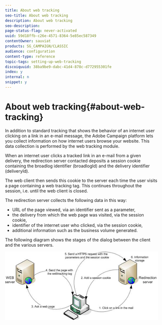 ```yaml
---
title: About web tracking
seo-title: About web tracking
description: About web tracking
seo-description: 
page-status-flag: never-activated
uuid: 59d18ffb-c26e-4571-8364-5e85ec587349
contentOwner: sauviat
products: SG_CAMPAIGN/CLASSIC
audience: configuration
content-type: reference
topic-tags: setting-up-web-tracking
discoiquuid: 38ba9be9-dabc-41d4-878c-d772955301fe
index: y
internal: n
snippet: y
---
```


# About web tracking{#about-web-tracking}

In addition to standard tracking that shows the behavior of an internet user clicking on a link in an e-mail message, the Adobe Campaign platform lets you collect information on how internet users browse your website. This data collection is performed by the web tracking module.

When an internet user clicks a tracked link in an e-mail from a given delivery, the redirection server contacted deposits a session cookie containing the broadlog identifier (broadlogId) and the delivery identifier (deliveryId).

The web client then sends this cookie to the server each time the user visits a page containing a web tracking tag. This continues throughout the session, i.e. until the web client is closed.

The redirection server collects the following data in this way:

* URL of the page viewed, via an identifier sent as a parameter,
* the delivery from which the web page was visited, via the session cookie,
* identifier of the internet user who clicked, via the session cookie,
* additional information such as the business volume generated.

The following diagram shows the stages of the dialog between the client and the various servers.

![](assets/d_ncs_integration_webtracking_structure1.png)

